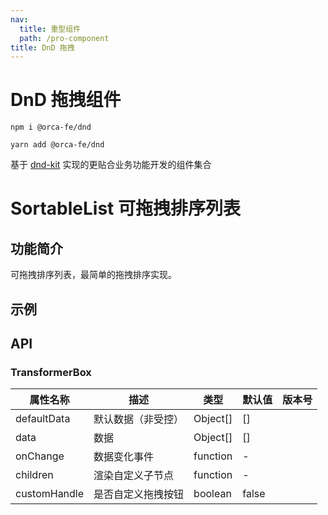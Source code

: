 ```yaml
---
nav:
  title: 重型组件
  path: /pro-component
title: DnD 拖拽
---
```


# DnD 拖拽组件

`npm i @orca-fe/dnd`

`yarn add @orca-fe/dnd`

基于 [dnd-kit](https://dndkit.com/) 实现的更贴合业务功能开发的组件集合

# SortableList 可拖拽排序列表

## 功能简介

可拖拽排序列表，最简单的拖拽排序实现。

## 示例

<code src="./demo/Demo1.tsx"></code>
<code src="./demo/Demo2.tsx"></code>

## API

### TransformerBox

| 属性名称     | 描述               | 类型     | 默认值 | 版本号 |
| ------------ | ------------------ | -------- | ------ | ------ |
| defaultData  | 默认数据（非受控） | Object[] | []     |        |
| data         | 数据               | Object[] | []     |        |
| onChange     | 数据变化事件       | function | -      |        |
| children     | 渲染自定义子节点   | function | -      |        |
| customHandle | 是否自定义拖拽按钮 | boolean  | false  |        |
